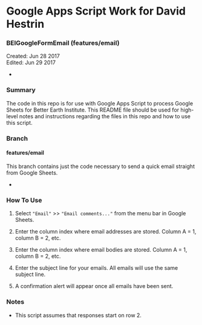 # Google Apps Script Work for David Hestrin

### BEIGoogleFormEmail (features/email)

Created:	 Jun 28 2017  
Edited:	 Jun 29 2017

-

### Summary

The code in this repo is for use with Google Apps Script to process Google Sheets for Better Earth Institute. This README file should be used for high-level notes and instructions regarding the files in this repo and how to use this script.

### Branch

#### features/email

This branch contains just the code necessary to send a quick email straight from Google Sheets.

-

### How To Use

1. Select `"Email"` >> `"Email comments..."` from the menu bar in Google Sheets.

2. Enter the column index where email addresses are stored. Column A = 1, column B = 2, etc.

3. Enter the column index where email bodies are stored. Column A = 1, column B = 2, etc.

4. Enter the subject line for your emails. All emails will use the same subject line.

5. A confirmation alert will appear once all emails have been sent.

### Notes

- This script assumes that responses start on row 2.
